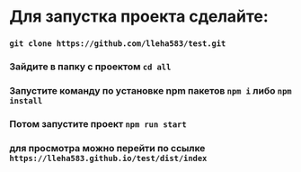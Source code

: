 # Для запустка проекта сделайте:


### `git clone https://github.com/lleha583/test.git`

### Зайдите в папку с проектом `cd all`

### Запустите команду по установке npm пакетов `npm i` либо `npm install`

### Потом запустите проект `npm run start`

### для просмотра можно перейти по ссылке `https://lleha583.github.io/test/dist/index`
